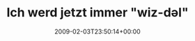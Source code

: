 ---
retweeted: false
source: <a href="http://twitter.com" rel="nofollow">Twitter Web Client</a>
entities:
  hashtags: []
  symbols: []
  user_mentions: []
  urls: []
display_text_range:
- '0'
- '97'
favorite_count: '0'
id_str: '1174651113'
truncated: false
retweet_count: '0'
id: '1174651113'
created_at: Tue Feb 03 23:50:14 +0000 2009
favorited: false
full_text: Ich werd jetzt immer "wiz-dəl" sagen! WSDL schenkt dem ollen Stinker viel
  zu viel Aufmerksamkeit.
lang: de
tags:
- pesos:twitter
date: '2009-02-03T23:50:14+00:00'
src: https://twitter.com/bascht/status/1174651113
original_url: https://twitter.com/bascht/status/1174651113
type: twitter_tweet
text: Ich werd jetzt immer "wiz-dəl" sagen! WSDL schenkt dem ollen Stinker viel zu
  viel Aufmerksamkeit.
title: 'Ich werd jetzt immer "wiz-dəl" '

---